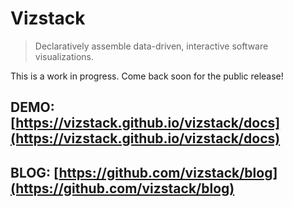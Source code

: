 # Vizstack
> Declaratively assemble data-driven, interactive software visualizations.

This is a work in progress. Come back soon for the public release!
 
## DEMO: [https://vizstack.github.io/vizstack/docs](https://vizstack.github.io/vizstack/docs)
## BLOG: [https://github.com/vizstack/blog](https://github.com/vizstack/blog)
